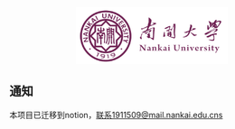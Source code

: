 <div align=center><img src="static/img/nku.png" height = "100"/>

<div align=left>

## 通知

本项目已迁移到notion，联系1911509@mail.nankai.edu.cns